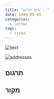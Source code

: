 ```yaml
---
title: "טרם תורגם - "
date: 1940-09-05
categories:
  - letter
tags:
  - rivka
---
```


![text](/pupko-papers/assets/images/1940-09-05-content.jpg)

![addresses](/pupko-papers/assets/images/1940-09-05-addresses.jpg)

## תרגום


## מקור
